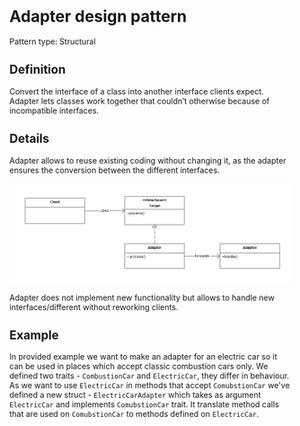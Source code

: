 # Adapter design pattern
Pattern type: Structural 

## Definition
Convert the interface of a class into another interface clients expect. Adapter lets classes work together that couldn’t otherwise because of incompatible interfaces.

## Details
Adapter allows to reuse existing coding without changing it, as the adapter ensures the conversion between the different interfaces.

![Adapter diagram](adapter.png)

Adapter does not implement new functionality but allows to handle new interfaces/different without reworking clients.

## Example
In provided example we want to make an adapter for an electric car so it can be used in places which accept classic combustion cars only.
We defined two traits - `CombustionCar` and `ElectricCar`, they differ in behaviour. As we want to use `ElectricCar` in methods that accept `ComubstionCar` we've defined a new struct - `ElectricCarAdapter` which takes as argument `ElectricCar` and implements `ComubstionCar` trait. It translate method calls that are used on `ComubstionCar` to methods defined on `ElectricCar`.
